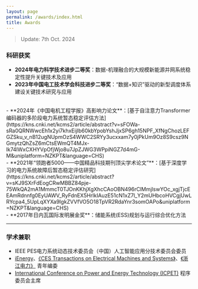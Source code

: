 ```yaml
---
layout: page
permalink: /awards/index.html
title: Awards
---
```


> Update: 7th Oct. 2024

### 科研获奖

- **2024年电力科学技术进步二等奖**：数据-机理融合的大规模新能源并网系统稳定性提升关键技术及应用<br>
- **2023年中国电工技术学会科技进步二等奖**：“数据+知识”驱动的新型调度体系建设关键技术研究与应用<br>
<br>
- **2024年《中国电机工程学报》高影响力论文**：[基于自注意力Transformer 编码器的多阶段电力系统暂态稳定评估方法](https://kns.cnki.net/kcms2/article/abstract?v=sFOWa-sRa0QRNWwcEh1x2yi7khxEijIb60kbYpobYshJjxSP6gh15NPF_XfNgChozLEFGZSku_v_nB12ugNUpmOzS4WWC2SRYy3ucxxam7y0jPkUm9Oz8S9csz9NGmytzQhZsZ6mCtsEWmQT4MJx-Ik74lWxCXHYVpOfjWjo8u7JpZJWG3WPpiNGZ7d4mG-M&uniplatform=NZKPT&language=CHS)<br>
- **2021年“领跑者5000——中国精品科技期刊顶尖学术论文”**：[基于深度学习的电力系统故障后暂态稳定评估研究](https://kns.cnki.net/kcms2/article/abstract?v=sKJ9SXrFdEogCRwMBBZ84pje-75WkQA2mA1MmmcT0TJOnKKhjXgXhcCAoOBN496rClMmjlswYOc_xgjTjcEEAmRdnnfg0EyUAWV_RyFdnEX5HrlkIAuzE51cN1xZ7l_Y2mUHbcoHVCgjUwLRYcpa4_5UpLqXYXa9IgkZVVfVO5O18TpVR2RdaYnr3somOAPo&uniplatform=NZKPT&language=CHS)<br>
- **2017年日内瓦国际发明展金奖**：储能系统(ESS)规划与运行综合优化方法<br>

---

### 学术兼职

- IEEE PES电力系统动态技术委员会（中国）人工智能应用分技术委员会委员<br>
- [iEnergy](https://ieeexplore.ieee.org/xpl/RecentIssue.jsp?punumber=9732629)、[《CES Transactions on Electrical Machines and Systems》](http://www.cestems.org/)、[《浙江电力》](https://zjdl.cbpt.cnki.net/WKE3/WebPublication/index.aspx?mid=ZJDL) 青年编委<br>
- [International Conference on Power and Energy Technology (ICPET)](https://www.icpet.org/index.html) 程序委员会主席<br>


<br>
